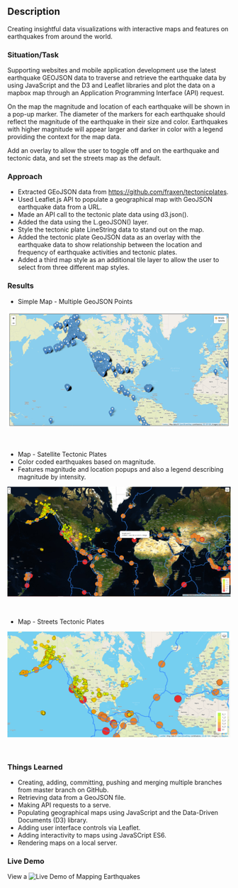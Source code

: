 ## Description
Creating insightful data visualizations with interactive maps and features on earthquakes from around the world.

### Situation/Task
Supporting websites and mobile application development use the latest earthquake GEOJSON 
data to traverse and retrieve the earthquake data by using JavaScript and the D3 and Leaflet
libraries and plot the data on a mapbox map through an Application Programming Interface (API) request.

On the map the magnitude and location of each earthquake will be shown in a pop-up marker. The diameter of the markers for each earthquake should reflect the magnitude of the earthquake in their size and color. Earthquakes with higher magnitude will appear larger and darker in color with a legend providing the context for the map data. 

Add an overlay to allow the user to toggle off and on the earthquake and tectonic data, and set the streets map as the default.

### Approach
*	Extracted GEoJSON data from https://github.com/fraxen/tectonicplates.
*	 Used Leaflet.js API to populate a geographical map with GeoJSON earthquake data from a URL.
*	 Made an API call to the tectonic plate data using d3.json().
*	Added the data using the L.geoJSON() layer.
*	Style the tectonic plate LineString data to stand out on the map.
*	Added the tectonic plate GeoJSON data as an overlay with the earthquake data to show relationship between the location and frequency of earthquake activities and tectonic plates.
*	Added a third map style as an additional tile layer to allow the user to select from three different map styles.


### Results

* Simple Map - Multiple GeoJSON Points

<img align=" center" width="650" src="/pics/Simple_Multiple_Points.png"><br/><br/><br/>


* Map - Satellite Tectonic Plates
* Color coded earthquakes based on magnitude.
* Features magnitude and location popups and also a legend describing magnitude by intensity.

<img align="center" width="650" src="/pics/Earthquake_satellite2_past7days.png"><br/><br/><br/>


* Map - Streets Tectonic Plates

<img align="center" width="650" src="/pics/streets_tectonic_plates.png"><br/><br/><br/>


### Things Learned
*	Creating, adding, committing, pushing and merging multiple branches from master branch on GitHub.
*	Retrieving data from a GeoJSON file.
*	Making API requests to a serve.
*	Populating geographical maps using JavaScript and the Data-Driven Documents (D3) library.
*	Adding user interface controls via Leaflet.
* Adding interactivity to maps using JavaSCript ES6.
* Rendering maps on a local server.

### Live Demo
View a ![Live Demo]("https://aodoming.github.io/Mapping_Earthquakes_Deploy/") of Mapping Earthquakes

